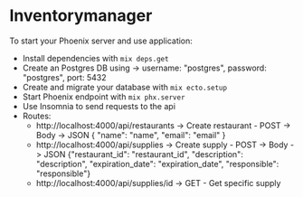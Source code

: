 # Inventorymanager

To start your Phoenix server and use application:

  * Install dependencies with `mix deps.get`
  * Create an Postgres DB using -> username: "postgres", password: "postgres", port: 5432
  * Create and migrate your database with `mix ecto.setup`
  * Start Phoenix endpoint with `mix phx.server`
  * Use Insomnia to send requests to the api
  * Routes:
     - http://localhost:4000/api/restaurants -> Create restaurant - POST -> Body -> JSON { "name": "name", "email": "email" } 
     - http://localhost:4000/api/supplies -> Create supply - POST -> Body -> JSON {"restaurant_id": "restaurant_id", "description": "description", "expiration_date": "expiration_date", "responsible": "responsible"}
     - http://localhost:4000/api/supplies/id -> GET - Get specific supply
